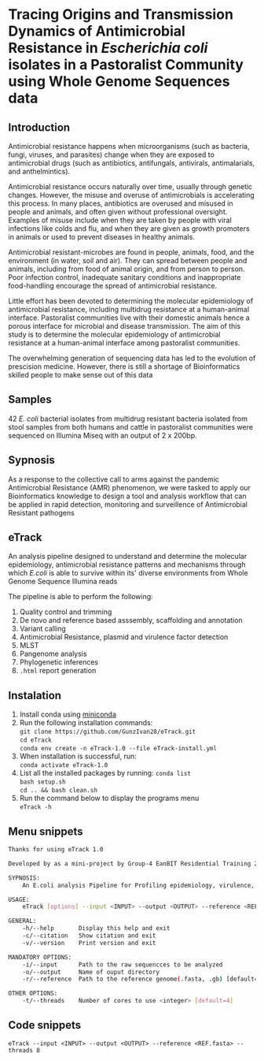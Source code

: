 # Tracing Origins and Transmission Dynamics of Antimicrobial Resistance in *Escherichia coli* isolates in a Pastoralist Community using Whole Genome Sequences data

## Introduction

Antimicrobial resistance happens when microorganisms (such as bacteria, fungi, viruses, and parasites) change when they are exposed to antimicrobial drugs (such as antibiotics, antifungals, antivirals, antimalarials, and anthelmintics). 

Antimicrobial resistance occurs naturally over time, usually through genetic changes. However, the misuse and overuse of antimicrobials is accelerating this process. 
In many places, antibiotics are overused and misused in people and animals, and often given without professional oversight. Examples of misuse include when they are taken by people with viral infections like colds and flu, and when they are given as growth promoters in animals or used to prevent diseases in healthy animals.

Antimicrobial resistant-microbes are found in people, animals, food, and the environment (in water, soil and air). They can spread between people and animals, including from food of animal origin, and from person to person. 
Poor infection control, inadequate sanitary conditions and inappropriate food-handling encourage the spread of antimicrobial resistance.

Little effort has been devoted to determining the molecular epidemiology of antimicrobial resistance, including multidrug resistance at a human-animal interface. Pastoralist communities live with their domestic animals hence a porous interface for microbial and disease transmission. The aim of this study is to determine the molecular epidemiology of antimicrobial resistance at a human-animal interface among pastoralist communities.

The overwhelming generation of sequencing data has led to the evolution of prescision medicine. However, there is still a shortage of Bioinformatics skilled people to make sense out of this data  

## Samples

42 *E. coli* bacterial isolates from multidrug resistant bacteria isolated from stool samples from both humans and cattle in pastoralist communities were sequenced on Illumina Miseq with an output of 2 x 200bp.

## Sypnosis

As a response to the collective call to arms against the pandemic Antimicrobial Resistance (AMR) phenomenon, we were tasked to apply our Bioinformatics knowledge to design a tool and analysis workflow that can be applied in rapid detection, monitoring and surveillence of Antimicrobial Resistant pathogens

## eTrack

An analysis pipeline designed to understand and determine the molecular epidemiology, antimicrobial resistance patterns and mechanisms through which *E.coli* is able to survive within its' diverse environments from Whole Genome Sequence Illumina reads  

The pipeline is able to perform the following:

1. Quality control and trimming  
2. De novo and reference based asssembly, scaffolding and annotation  
3. Variant calling  
4. Antimicrobial Resistance, plasmid and virulence factor detection  
5. MLST  
6. Pangenome analysis  
7. Phylogenetic inferences  
8. `.html` report generation  

## Instalation  

1. Install conda using [miniconda](https://docs.conda.io/en/latest/miniconda.html)  
2. Run the following installation commands:  
   `git clone https://github.com/GunzIvan28/eTrack.git`  
   `cd eTrack`  
   ```conda env create -n eTrack-1.0 --file eTrack-install.yml```
3. When installation is successful, run:  
   `conda activate eTrack-1.0`  
4. List all the installed packages by running:
   `conda list`  
   `bash setup.sh`  
   `cd .. && bash clean.sh`  
5. Run the command below to display the programs menu  
   `eTrack -h`  

## Menu snippets  

```bash
Thanks for using eTrack 1.0

Developed by as a mini-project by Group-4 EanBIT Residential Training 2

SYPNOSIS:
    An E.coli analysis Pipeline for Profiling epidemiology, virulence, phylogeny & resistome

USAGE:
    eTrack [options] --input <INPUT> --output <OUTPUT> --reference <REF.fasta>

GENERAL:
    -h/--help       Display this help and exit
    -c/--citation   Show citation and exit
    -v/--version    Print version and exit

MANDATORY OPTIONS:
    -i/--input      Path to the raw sequencces to be analyzed
    -o/--output     Name of ouput directory
    -r/--reference  Path to the reference genome(.fasta, .gb) [default="REF.fasta"]

OTHER OPTIONS:
    -t/--threads    Number of cores to use <integer> [default=4]
```

## Code snippets  

`eTrack --input <INPUT> --output <OUTPUT> --reference <REF.fasta> --threads 8`  
